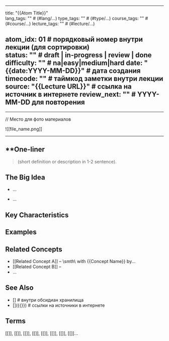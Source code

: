 
---
title: "{{Atom Title}}"  
lang_tags: ""                                      # (#lang/...)
type_tags: ""                                      # (#type/...)
course_tags: ""                                    # (#course/...)
lecture_tags: ""                                   # (#lecture/...)

 
atom_idx: 01                                       # порядковый номер внутри лекции (для сортировки)         
status: ""                                         # draft | in-progress | review | done
difficulty: ""                                     # na|easy|medium|hard
date: "{{date:YYYY-MM-DD}}"                        # дата создания
timecode: ""                                       # таймкод заметки внутри лекции
source: "{{Lecture URL}}"                          # ссылка на источник в интернете
review_next: ""                                    # YYYY-MM-DD для повторения 
---

---

// Место для фото материалов

\!\[\[file_name.png\]\]

---
## **One-liner

> (short definition or description in 1-2 sentence). 

## The Big Idea 
<!-- Развернутое объяснение концепции. Без воды, только самое важное-->
- ...

- ...

## Key Characteristics 
<!-- Список основных свойств, принципов или подсоставляющих концепта. -->


## Examples 
<!-- Примеры, демонстрирующие концепт. Код, псевдокод, ситуации использования. -->


## Related Concepts
<!-- Короткие упоминания связанных концептов и как они соотносятся. -->
- \[\[Related Concept A]\] – \\smth\\ with {{Concept Name}} by...
- \[\[Related Concept B\]\] – 
- ...

## See Also

<!-- Ссылки на более глубокие материалы: лекции, внешние статьи, стандарты. БЕЗ **** звездочек. не используй жирный шрифт здесь. -->
- \[\]                                                                        # внутри обсидиан хранилища 
- \[\]({{}})                                                               # ссылки на источники в интернете 

## Terms
<!-- Ссылки все термины, которые использовались в этой заметке. БЕЗ **** звездочек. не используй жирный шрифт здесь -->

[[]], [[]], [[]], [[]], [[]], [[]], [[]], [[]]...
